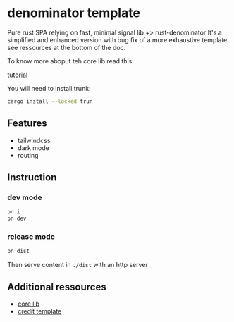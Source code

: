 # denominator template

Pure rust SPA relying on fast, minimal signal lib +> rust-denominator
It's a simplified and enhanced version with bug fix of a more exhaustive template see ressources at the bottom of the doc.

To know more aboput teh core lib read this:

[tutorial](https://docs.rs/futures-signals/0.3.32/futures_signals/tutorial/index.html)

You will need to install trunk:

```sh
cargo install --locked trun
```

## Features

- tailwindcss
- dark mode
- routing

## Instruction

### dev mode

```sh
pn i
pn dev
```

### release mode

```sh
pn dist
```

Then serve content in `./dist` with an http server

## Additional ressources

- [core lib](https://docs.rs/futures-signals/0.3.32/futures_signals/tutorial/index.html)
- [credit template](https://github.com/dakom/dominator-tailwind-boilerplate)
